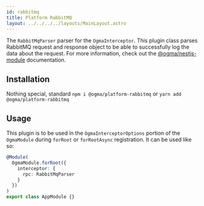 ```yaml
---
id: rabbitmq
title: Platform RabbitMQ
layout: ../../../../layouts/MainLayout.astro
---
```


The `RabbitMqParser` parser for the `OgmaInterceptor`. This plugin class parses RabbitMQ request and response object to be able to successfully log the data about the request. For more information, check out the [@ogma/nestjs-module](/en/nestjs/module) documentation.

## Installation

Nothing special, standard `npm i @ogma/platform-rabbitmq` or `yarn add @ogma/platform-rabbitmq`

## Usage

This plugin is to be used in the `OgmaInterceptorOptions` portion of the `OgmaModule` during `forRoot` or `forRootAsync` registration. It can be used like so:

```ts
@Module(
  OgmaModule.forRoot({
    interceptor: {
      rpc: RabbitMqParser
    }
  })
)
export class AppModule {}
```
